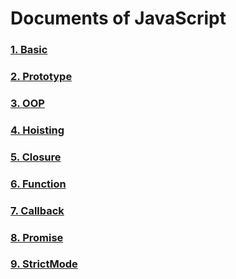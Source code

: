 # Documents of JavaScript

### [1. Basic][link1]
[link1]: https://github.com/kimmincheol-kor/Study_WEB/blob/master/JavaScript/JavaScript/Documents/1.Basic.md

### [2. Prototype][link2]
[link2]: https://github.com/kimmincheol-kor/Study_WEB/blob/master/JavaScript/JavaScript/Documents/2.Prototype.md

### [3. OOP][link3]
[link3]: https://github.com/kimmincheol-kor/Study_WEB/blob/master/JavaScript/JavaScript/Documents/3.OOP.md

### [4. Hoisting][link4]
[link4]: https://github.com/kimmincheol-kor/Study_WEB/blob/master/JavaScript/JavaScript/Documents/4.Hoisting.md

### [5. Closure][link5]
[link5]: https://github.com/kimmincheol-kor/Study_WEB/blob/master/JavaScript/JavaScript/Documents/5.Closure.md

### [6. Function][link6]
[link6]: https://github.com/kimmincheol-kor/Study_WEB/blob/master/JavaScript/JavaScript/Documents/6.Function.md

### [7. Callback][link7]
[link7]: https://github.com/kimmincheol-kor/Study_WEB/blob/master/JavaScript/JavaScript/Documents/7.Callback.md

### [8. Promise][link8]
[link8]: https://github.com/kimmincheol-kor/Study_WEB/blob/master/JavaScript/JavaScript/Documents/8.Promise.md

### [9. StrictMode][link9]
[link9]: https://github.com/kimmincheol-kor/Study_WEB/blob/master/JavaScript/JavaScript/Documents/9.StrictMode.md
